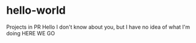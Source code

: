 # hello-world
Projects in PR
Hello
I don't know about you, but I have no idea of what I'm  doing 
HERE WE GO
